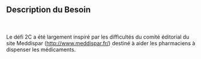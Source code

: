 ## Description du Besoin ##
<br/><br/>
Le défi 2C a été largement inspiré par les difficultés du comité éditorial du site Meddispar (http://www.meddispar.fr/) destiné à aider les pharmaciens à dispenser les médicaments.
<br/><br/>

